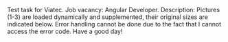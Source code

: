 Test task for Viatec.
Job vacancy: Angular Developer.
Description: Pictures (1-3) are loaded dynamically and supplemented, their original sizes are indicated below. Error handling cannot be done due to the fact that I cannot access the error code.
Have a good day!
